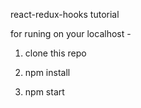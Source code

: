 react-redux-hooks tutorial

for runing on your localhost -


1. clone this repo

2. npm install

3. npm start